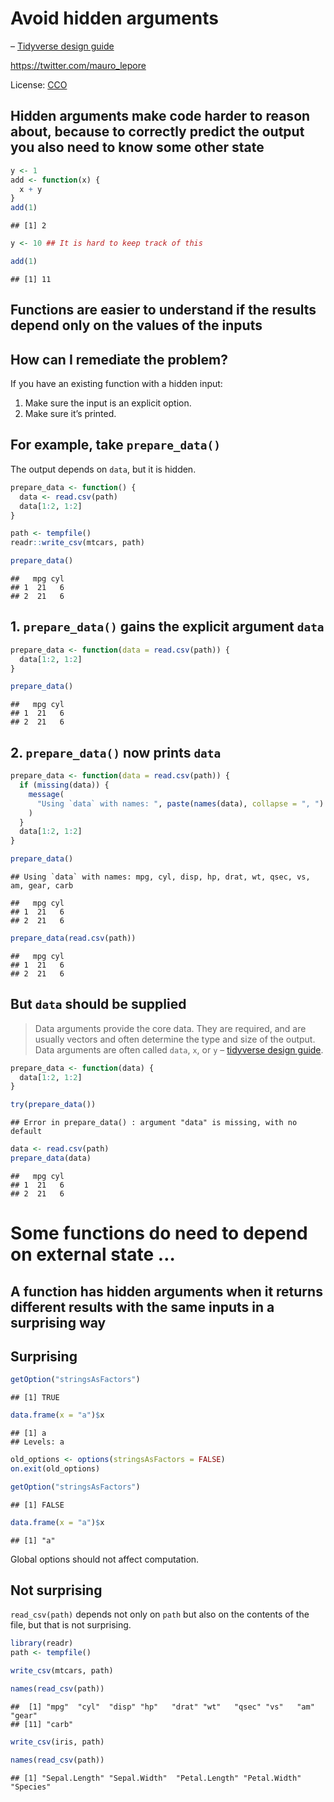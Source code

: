
# Avoid hidden arguments

– [Tidyverse design
guide](https://principles.tidyverse.org/args-hidden.html)

<https://twitter.com/mauro_lepore>

License: [CCO](https://creativecommons.org/choose/zero/?lang=es)

## Hidden arguments make code harder to reason about, because to correctly predict the output you also need to know some other state

``` r
y <- 1
add <- function(x) {
  x + y
}
add(1)
```

    ## [1] 2

``` r
y <- 10 ## It is hard to keep track of this

add(1)  
```

    ## [1] 11

## Functions are easier to understand if the results depend only on the values of the inputs

## How can I remediate the problem?

If you have an existing function with a hidden input:

1.  Make sure the input is an explicit option.
2.  Make sure it’s printed.

## For example, take `prepare_data()`

The output depends on `data`, but it is hidden.

``` r
prepare_data <- function() {
  data <- read.csv(path)
  data[1:2, 1:2]
}

path <- tempfile()
readr::write_csv(mtcars, path)

prepare_data()
```

    ##   mpg cyl
    ## 1  21   6
    ## 2  21   6

## 1\. `prepare_data()` gains the explicit argument `data`

``` r
prepare_data <- function(data = read.csv(path)) {
  data[1:2, 1:2]
}

prepare_data()
```

    ##   mpg cyl
    ## 1  21   6
    ## 2  21   6

## 2\. `prepare_data()` now prints `data`

``` r
prepare_data <- function(data = read.csv(path)) {
  if (missing(data)) {
    message(
      "Using `data` with names: ", paste(names(data), collapse = ", ")
    )
  }
  data[1:2, 1:2]
}

prepare_data()
```

    ## Using `data` with names: mpg, cyl, disp, hp, drat, wt, qsec, vs, am, gear, carb

    ##   mpg cyl
    ## 1  21   6
    ## 2  21   6

``` r
prepare_data(read.csv(path))
```

    ##   mpg cyl
    ## 1  21   6
    ## 2  21   6

## But `data` should be supplied

> Data arguments provide the core data. They are required, and are
> usually vectors and often determine the type and size of the output.
> Data arguments are often called `data`, `x`, or `y` – [tidyverse
> design
> guide](https://principles.tidyverse.org/args-data-details.html).

``` r
prepare_data <- function(data) {
  data[1:2, 1:2]
}

try(prepare_data())
```

    ## Error in prepare_data() : argument "data" is missing, with no default

``` r
data <- read.csv(path)
prepare_data(data)
```

    ##   mpg cyl
    ## 1  21   6
    ## 2  21   6

# Some functions do need to depend on external state …

## A function has hidden arguments when it returns different results with the same inputs in a surprising way

## Surprising

``` r
getOption("stringsAsFactors")
```

    ## [1] TRUE

``` r
data.frame(x = "a")$x
```

    ## [1] a
    ## Levels: a

``` r
old_options <- options(stringsAsFactors = FALSE)
on.exit(old_options)

getOption("stringsAsFactors")
```

    ## [1] FALSE

``` r
data.frame(x = "a")$x
```

    ## [1] "a"

Global options should not affect computation.

## Not surprising

`read_csv(path)` depends not only on `path` but also on the contents of
the file, but that is not surprising.

``` r
library(readr)
path <- tempfile()

write_csv(mtcars, path)

names(read_csv(path))
```

    ##  [1] "mpg"  "cyl"  "disp" "hp"   "drat" "wt"   "qsec" "vs"   "am"   "gear"
    ## [11] "carb"

``` r
write_csv(iris, path)

names(read_csv(path))
```

    ## [1] "Sepal.Length" "Sepal.Width"  "Petal.Length" "Petal.Width"  "Species"
